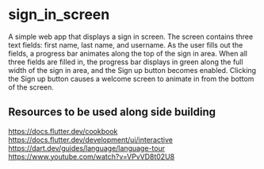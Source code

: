 # sign_in_screen

A simple web app that displays a sign in screen. The screen contains three text fields: first name, last name, and username. As the user fills out the fields, a progress bar animates along the top of the sign in area. When all three fields are filled in, the progress bar displays in green along the full width of the sign in area, and the Sign up button becomes enabled. Clicking the Sign up button causes a welcome screen to animate in from the bottom of the screen.

## Resources to be used along side building

https://docs.flutter.dev/cookbook
https://docs.flutter.dev/development/ui/interactive
https://dart.dev/guides/language/language-tour
https://www.youtube.com/watch?v=VPvVD8t02U8



